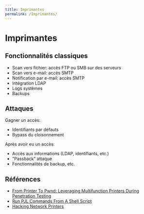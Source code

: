```yaml
---
title: Imprimantes
permalink: /Imprimantes/
---
```


# Imprimantes

## Fonctionnalités classiques

- Scan vers fichier: accès FTP ou SMB sur des serveurs
- Scan vers e-mail: accès SMTP
- Notification par e-mail: accès SMTP
- Intégration LDAP
- Logs systèmes
- Backups

## Attaques

Gagner un accès:
- Identifiants par défauts
- Bypass du cloisonnement

Après avoir eu un accès:
- Accès aux informations (LDAP, identifiants, etc.)
- "Passback" attaque
- Fonctionnalités de backup, etc.

## Références
- [From Printer To Pwnd: Leveraging Multifunction Printers During Penetration Testing](https://www.youtube.com/watch?v=bAgMUXtxNa8)
- [Run PJL Commands From A Shell Script](https://jacobsalmela.com/2017/01/10/run-pjl-commands-from-a-shell-script/)
- [Hacking Network Printers](https://www.irongeek.com/i.php?page=security/networkprinterhacking)
